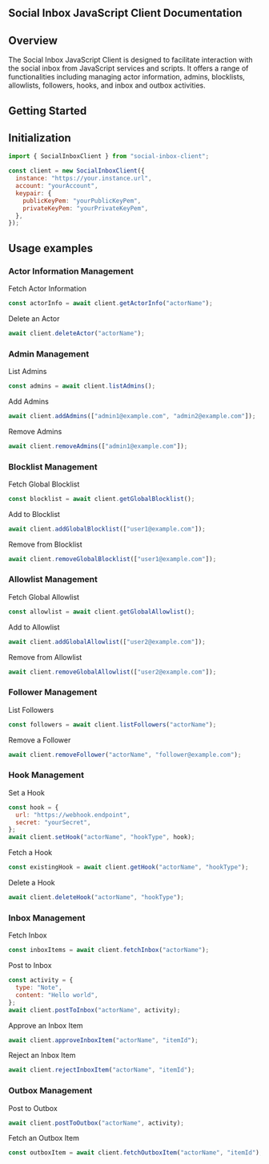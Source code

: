 ## Social Inbox JavaScript Client Documentation

## Overview

The Social Inbox JavaScript Client is designed to facilitate interaction with the social inbox from JavaScript services and scripts. It offers a range of functionalities including managing actor information, admins, blocklists, allowlists, followers, hooks, and inbox and outbox activities.

## Getting Started

<!-- ### Installation

```javascript
// If the client is published as an NPM package
npm install social-inbox-client

// Or include it directly (if available as a standalone file)
import { SocialInboxClient } from 'path/to/social-inbox-client'
``` -->

## Initialization

```javascript
import { SocialInboxClient } from "social-inbox-client";

const client = new SocialInboxClient({
  instance: "https://your.instance.url",
  account: "yourAccount",
  keypair: {
    publicKeyPem: "yourPublicKeyPem",
    privateKeyPem: "yourPrivateKeyPem",
  },
});
```

## Usage examples

### Actor Information Management

Fetch Actor Information

```javascript
const actorInfo = await client.getActorInfo("actorName");
```

Delete an Actor

```javascript
await client.deleteActor("actorName");
```

### Admin Management

List Admins

```javascript
const admins = await client.listAdmins();
```

Add Admins

```javascript
await client.addAdmins(["admin1@example.com", "admin2@example.com"]);
```

Remove Admins

```javascript
await client.removeAdmins(["admin1@example.com"]);
```

### Blocklist Management

Fetch Global Blocklist

```javascript
const blocklist = await client.getGlobalBlocklist();
```

Add to Blocklist

```javascript
await client.addGlobalBlocklist(["user1@example.com"]);
```

Remove from Blocklist

```javascript
await client.removeGlobalBlocklist(["user1@example.com"]);
```

### Allowlist Management

Fetch Global Allowlist

```javascript
const allowlist = await client.getGlobalAllowlist();
```

Add to Allowlist

```javascript
await client.addGlobalAllowlist(["user2@example.com"]);
```

Remove from Allowlist

```javascript
await client.removeGlobalAllowlist(["user2@example.com"]);
```

### Follower Management

List Followers

```javascript
const followers = await client.listFollowers("actorName");
```

Remove a Follower

```javascript
await client.removeFollower("actorName", "follower@example.com");
```

### Hook Management

Set a Hook

```javascript
const hook = {
  url: "https://webhook.endpoint",
  secret: "yourSecret",
};
await client.setHook("actorName", "hookType", hook);
```

Fetch a Hook

```javascript
const existingHook = await client.getHook("actorName", "hookType");
```

Delete a Hook

```javascript
await client.deleteHook("actorName", "hookType");
```

### Inbox Management

Fetch Inbox

```javascript
const inboxItems = await client.fetchInbox("actorName");
```

Post to Inbox

```javascript
const activity = {
  type: "Note",
  content: "Hello world",
};
await client.postToInbox("actorName", activity);
```

Approve an Inbox Item

```javascript
await client.approveInboxItem("actorName", "itemId");
```

Reject an Inbox Item

```javascript
await client.rejectInboxItem("actorName", "itemId");
```

### Outbox Management

Post to Outbox

```javascript
await client.postToOutbox("actorName", activity);
```

Fetch an Outbox Item

```javascript
const outboxItem = await client.fetchOutboxItem("actorName", "itemId");
```
